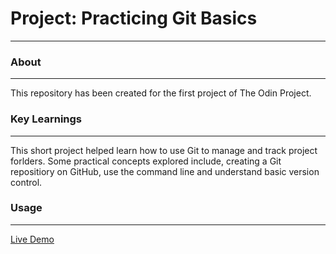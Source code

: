 # Project: Practicing Git Basics
***

### About
***
This repository has been created for the first project of The Odin Project. 

### Key Learnings
***
This short project helped learn how to use Git to manage and track project forlders. Some practical concepts explored include, creating a Git repositiory on GitHub, use the command line and understand basic version control. 

### Usage
***
[Live Demo](https://ahadali01.github.io/google-homepage/)
